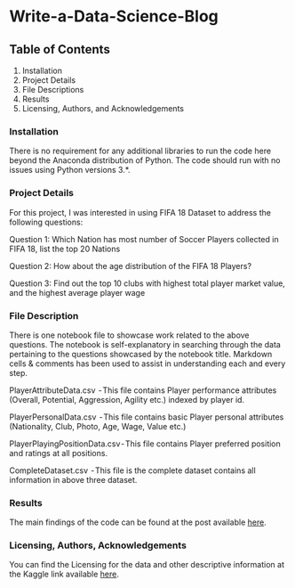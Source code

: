# Write-a-Data-Science-Blog

## Table of Contents
1.	Installation
2.	Project Details
3.	File Descriptions
4.	Results
5.	Licensing, Authors, and Acknowledgements

### Installation
There is no requirement for any additional libraries to run the code here beyond the Anaconda distribution of Python. The code should run with no issues using Python versions 3.*.

### Project Details

For this project, I was interested in using FIFA 18 Dataset to address the following questions:

Question 1: Which Nation has most number of Soccer Players collected in FIFA 18, list the top 20 Nations

Question 2: How about the age distribution of the FIFA 18 Players?

Question 3: Find out the top 10 clubs with highest total player market value, and the highest average player wage

### File Description

There is one notebook file to showcase work related to the above questions. The notebook is self-explanatory in searching through the data pertaining to the questions showcased by the notebook title. Markdown cells & comments has been used to assist in understanding each and every step.

PlayerAttributeData.csv  - This file contains Player performance attributes (Overall, Potential, Aggression, Agility etc.) indexed by player id.

PlayerPersonalData.csv  - This file contains basic Player personal attributes (Nationality, Club, Photo, Age, Wage, Value etc.)

PlayerPlayingPositionData.csv - This file contains Player preferred position and ratings at all positions.

CompleteDataset.csv  - This file is the complete dataset contains all information in above three dataset.

### Results
The main findings of the code can be found at the post available [here](https://medium.com/@sridhar.1983/an-insight-into-fifa-18-ed764ceda75d?source=friends_link&sk=603fd02b7047b743cc86e2e9a37bac2d).

### Licensing, Authors, Acknowledgements
You can find the Licensing for the data and other descriptive information at the Kaggle link available [here](https://www.kaggle.com/thec03u5/fifa-18-demo-player-dataset).

